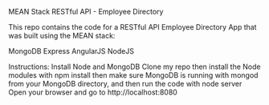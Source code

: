 MEAN Stack RESTful API - Employee Directory

This repo contains the code for a RESTful API Employee Directory App that was built using the MEAN stack:

MongoDB
Express
AngularJS
NodeJS

Instructions:
Install Node and MongoDB
Clone my repo
then install the Node modules with
npm install
then make sure MongoDB is running with
mongod
from your MongoDB directory, and then run the code with
node server
Open your browser and go to http://localhost:8080